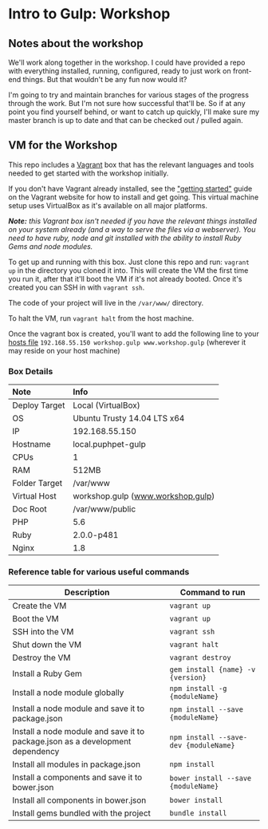 # Intro to Gulp: Workshop


## Notes about the workshop

We'll work along together in the workshop. I could have provided a repo with everything installed, running, configured, ready to just work on front-end things. But that wouldn't be any fun now would it?

I'm going to try and maintain branches for various stages of the progress through the work. But I'm not sure how successful that'll be. So if at any point you find yourself behind, or want to catch up quickly, I'll make sure my master branch is up to date and that can be checked out / pulled again.

## VM for the Workshop

This repo includes a [Vagrant](https://www.vagrantup.com/) box that has the relevant languages and tools needed to get started with the workshop initially.

If you don't have Vagrant already installed, see the ["getting started"](http://docs.vagrantup.com/v2/getting-started/index.html) guide on the Vagrant website for how to install and get going. This virtual machine setup uses VirtualBox as it's available on all major platforms.

_**Note:** this Vagrant box isn't needed if you have the relevant things installed on your system already (and a way to serve the files via a webserver). You need to have ruby, node and git installed with the ability to install Ruby Gems and node modules._

To get up and running with this box. Just clone this repo and run: `vagrant up` in the directory you cloned it into. This will create the VM the first time you run it, after that it'll boot the VM if it's not already booted. Once it's created you can SSH in with `vagrant ssh`.

The code of your project will live in the `/var/www/` directory.

To halt the VM, run `vagrant halt` from the host machine.

Once the vagrant box is created, you'll want to add the following line to your [hosts file](http://en.wikipedia.org/wiki/Hosts_%28file%29) `192.168.55.150 workshop.gulp www.workshop.gulp` (wherever it may reside on your host machine)



### Box Details

| Note | Info |
| :--- | :--- |
| Deploy Target | Local (VirtualBox) |
| OS | Ubuntu Trusty 14.04 LTS x64 |
| IP | 192.168.55.150 |
| Hostname | local.puphpet-gulp |
| CPUs | 1 |
| RAM | 512MB |
| Folder Target | /var/www |
| Virtual Host | workshop.gulp (www.workshop.gulp) |
| Doc Root | /var/www/public |
| PHP | 5.6 |
| Ruby | 2.0.0-p481 |
| Nginx | 1.8 |

### Reference table for various useful commands
| Description | Command to run |
| --- | --- | 
| Create the VM | `vagrant up` |
| Boot the VM | `vagrant up` |
| SSH into the VM | `vagrant ssh` |
| Shut down the VM | `vagrant halt` |
| Destroy the VM | `vagrant destroy` |
| Install a Ruby Gem | `gem install {name} -v {version}` |
| Install a node module globally | `npm install -g {moduleName}` |
| Install a node module and save it to package.json | `npm install --save {moduleName}` |
| Install a node module and save it to package.json as a development dependency | `npm install --save-dev {moduleName}` |
| Install all modules in package.json | `npm install` |
| Install a components and save it to bower.json | `bower install --save {moduleName}` |
| Install all components in bower.json | `bower install` |
| Install gems bundled with the project | `bundle install` |
